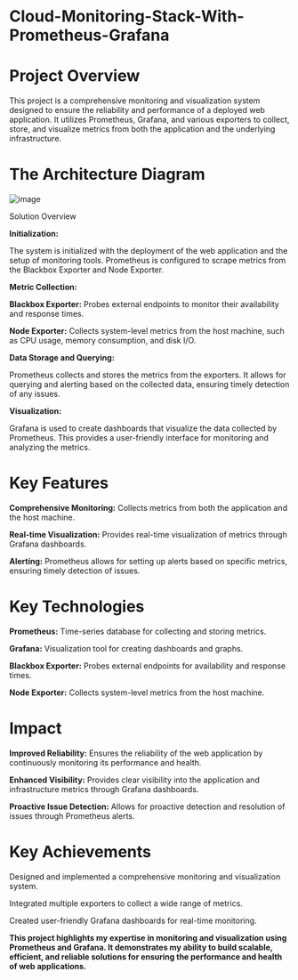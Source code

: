 # Cloud-Monitoring-Stack-With-Prometheus-Grafana

<h1> Project Overview </h1>

This project is a comprehensive monitoring and visualization system designed to ensure the reliability and performance of a deployed web application. It utilizes Prometheus, Grafana, and various exporters to collect, store, and visualize metrics from both the application and the underlying infrastructure.

<h1> The Architecture Diagram </h1> 

![image](https://github.com/user-attachments/assets/f3388494-6b98-4fc0-a818-327e2160789e)

  
Solution Overview </h1>

**Initialization:**

The system is initialized with the deployment of the web application and the setup of monitoring tools. Prometheus is configured to scrape metrics from the Blackbox Exporter and Node Exporter.

**Metric Collection:**

**Blackbox Exporter:** Probes external endpoints to monitor their availability and response times.

**Node Exporter:** Collects system-level metrics from the host machine, such as CPU usage, memory consumption, and disk I/O.

**Data Storage and Querying:**

Prometheus collects and stores the metrics from the exporters. It allows for querying and alerting based on the collected data, ensuring timely detection of any issues.

**Visualization:**

Grafana is used to create dashboards that visualize the data collected by Prometheus. This provides a user-friendly interface for monitoring and analyzing the metrics.

<h1> Key Features </h1>

**Comprehensive Monitoring:** Collects metrics from both the application and the host machine.

**Real-time Visualization:** Provides real-time visualization of metrics through Grafana dashboards.

**Alerting:** Prometheus allows for setting up alerts based on specific metrics, ensuring timely detection of issues.

<h1> Key Technologies </h1>

**Prometheus:** Time-series database for collecting and storing metrics.

**Grafana:** Visualization tool for creating dashboards and graphs.

**Blackbox Exporter:** Probes external endpoints for availability and response times.

**Node Exporter:** Collects system-level metrics from the host machine.

<h1> Impact </h1>

**Improved Reliability:** Ensures the reliability of the web application by continuously monitoring its performance and health.

**Enhanced Visibility:** Provides clear visibility into the application and infrastructure metrics through Grafana dashboards.

**Proactive Issue Detection:** Allows for proactive detection and resolution of issues through Prometheus alerts.

<h1> Key Achievements </h1>

Designed and implemented a comprehensive monitoring and visualization system.

Integrated multiple exporters to collect a wide range of metrics.

Created user-friendly Grafana dashboards for real-time monitoring.

**This project highlights my expertise in monitoring and visualization using Prometheus and Grafana. It demonstrates my ability to build scalable, efficient, and reliable solutions for ensuring the performance and health of web applications.**
